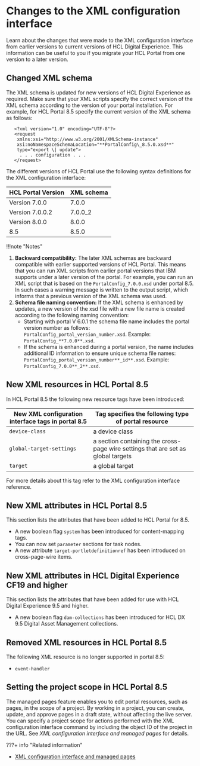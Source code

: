 # Changes to the XML configuration interface

Learn about the changes that were made to the XML configuration interface from earlier versions to current versions of HCL Digital Experience. This information can be useful to you if you migrate your HCL Portal from one version to a later version.

## Changed XML schema

The XML schema is updated for new versions of HCL Digital Experience as required. Make sure that your XML scripts specify the correct version of the XML schema according to the version of your portal installation. For example, for HCL Portal 8.5 specify the current version of the XML schema as follows:

```
   <?xml version="1.0" encoding="UTF-8"?>
   <request
    xmlns:xsi="http://www.w3.org/2001/XMLSchema-instance"
    xsi:noNamespaceSchemaLocation="**PortalConfig\_8.5.0.xsd**"
    type="export \| update">
     . . . configuration . . .
   </request>
```

The different versions of HCL Portal use the following syntax definitions for the XML configuration interface:

|HCL Portal Version|XML schema|
|------------------|----------|
|Version 7.0.0|7.0.0|
|Version 7.0.0.2|7.0.0\_2|
|Version 8.0.0|8.0.0|
|8.5|8.5.0|

!!!note "Notes"
  1.  **Backward compatibility:** The later XML schemas are backward compatible with earlier supported versions of HCL Portal. This means that you can run XML scripts from earlier portal versions that IBM supports under a later version of the portal. For example, you can run an XML script that is based on the `PortalConfig_7.0.0.xsd` under portal 8.5. In such cases a warning message is written to the output script, which informs that a previous version of the XML schema was used.
  2.  **Schema file naming convention:** If the XML schema is enhanced by updates, a new version of the xsd file with a new file name is created according to the following naming convention:
      -   Starting with portal V 6.0.1 the schema file name includes the portal version number as follows: `PortalConfig_portal_version_number.xsd`. Example: `PortalConfig_**7.0.0**.xsd`.
      -   If the schema is enhanced during a portal version, the name includes additional ID information to ensure unique schema file names: `PortalConfig_portal_version_number**_id**.xsd`. Example: `PortalConfig_7.0.0**_2**.xsd`.

## New XML resources in HCL Portal 8.5

In HCL Portal 8.5 the following new resource tags have been introduced:

|New XML configuration interface tags in portal 8.5|Tag specifies the following type of portal resource|
|--------------------------------------------------|---------------------------------------------------|
|`device-class`|a device class|
|`global-target-settings`|a section containing the cross-page wire settings that are set as global targets|
|`target`|a global target|

For more details about this tag refer to the XML configuration interface reference.

## New XML attributes in HCL Portal 8.5

This section lists the attributes that have been added to HCL Portal for 8.5.

-   A new boolean flag `system` has been introduced for content-mapping tags.
-   You can now set `parameter` sections for task nodes.
-   A new attribute `target-portletdefinitionref` has been introduced on cross-page-wire items.

## New XML attributes in HCL Digital Experience CF19 and higher

This section lists the attributes that have been added for use with HCL Digital Experience 9.5 and higher.

-   A new boolean flag `dam-collections` has been introduced for HCL DX 9.5 Digital Asset Management collections.

## Removed XML resources in HCL Portal 8.5

The following XML resource is no longer supported in portal 8.5:

-   `event-handler`

## Setting the project scope in HCL Portal 8.5

The managed pages feature enables you to edit portal resources, such as pages, in the scope of a project. By working in a project, you can create, update, and approve pages in a draft state, without affecting the live server. You can specify a project scope for actions performed with the XML configuration interface command by including the object ID of the project in the URL. See *XML configuration interface and managed pages* for details.


???+ info "Related information"  
  - [XML configuration interface and managed pages](../../../../manage_content/wcm_authoring/authoring_portlet/content_management_artifacts/managed_pages/advadmin_managedpages/wcm_mngpages_xmlaccess.md)

